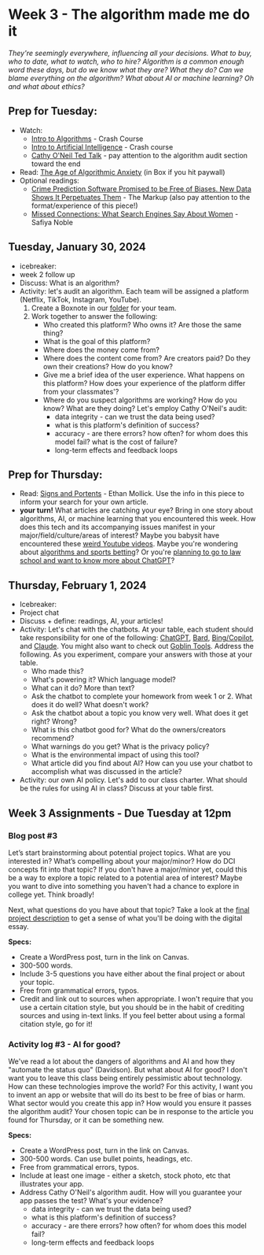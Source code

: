 # Week 3 - The algorithm made me do it

*They're seemingly everywhere, influencing all your decisions. What to buy, who to date, what to watch, who to hire? Algorithm is a common enough word these days, but do we know what they are? What they do? Can we blame everything on the algorithm? What about AI or machine learning? Oh and what about ethics?* 

## Prep for Tuesday: 
* Watch: 
	* [Intro to Algorithms](https://www.youtube.com/watch?v=rL8X2mlNHPM) - Crash Course
	* [Intro to Artificial Intelligence](https://www.youtube.com/watch?v=a0_lo_GDcFw) - Crash course
	* [Cathy O'Neil Ted Talk](https://www.youtube.com/watch?v=_2u_eHHzRto) - pay attention to the algorithm audit section toward the end
* Read: [The Age of Algorithmic Anxiety](https://www.newyorker.com/culture/infinite-scroll/the-age-of-algorithmic-anxiety) (in Box if you hit paywall)
* Optional readings: 
	* [Crime Prediction Software Promised to be Free of Biases. New Data Shows It Perpetuates Them](https://themarkup.org/prediction-bias/2021/12/02/crime-prediction-software-promised-to-be-free-of-biases-new-data-shows-it-perpetuates-them) - The Markup (also pay attention to the format/experience of this piece!)
	* [Missed Connections: What Search Engines Say About Women](https://safiyaunoble.files.wordpress.com/2012/03/54_search_engines.pdf) - Safiya Noble

## Tuesday, January 30, 2024
* icebreaker:
* week 2 follow up 
* Discuss: What is an algorithm?
* Activity: let's audit an algorithm. Each team will be assigned a platform (Netflix, TikTok, Instagram, YouTube).
	1. Create a Boxnote in our [folder](https://wlu.app.box.com/folder/246692665378) for your team. 
	2. Work together to answer the following: 
		* Who created this platform? Who owns it? Are those the same thing?
		* What is the goal of this platform?
		* Where does the money come from? 
		* Where does the content come from? Are creators paid?  Do they own their creations? How do you know?
		* Give me a brief idea of the user experience. What happens on this platform? How does your experience of the platform differ from your classmates'? 
		* Where do you suspect algorithms are working? How do you know? What are they doing? Let's employ Cathy O'Neil's audit:
			* data integrity - can we trust the data being used?
			* what is this platform's definition of success?
			* accuracy - are there errors? how often? for whom does this model fail? what is the cost of failure?
			* long-term effects and feedback loops 

## Prep for Thursday:
* Read: [Signs and Portents](https://www.oneusefulthing.org/p/signs-and-portents) - Ethan Mollick. Use the info in this piece to inform your search for your own article.
* **your turn!** What articles are catching your eye? Bring in one story about algorithms, AI, or machine learning that you encountered this week. How does this tech and its accompanying issues manifest in your major/field/culture/areas of interest? Maybe you babysit have encountered these [weird Youtube videos](https://medium.com/@jamesbridle/something-is-wrong-on-the-internet-c39c471271d2). Maybe you're wondering about [algorithms and sports betting](https://theathletic.com/3554635/2022/09/01/sports-betting-and-financial-markets/)? Or you're [planning to go to law school and want to know more about ChatGPT](https://papers.ssrn.com/sol3/papers.cfm?abstract_id=4626276)?


## Thursday, February 1, 2024
* Icebreaker:
* Project chat 
* Discuss + define: readings, AI, your articles! 
* Activity: Let's chat with the chatbots. At your table, each student should take responsibility for one of the following: [ChatGPT](https://chat.openai.com/), [Bard](https://bard.google.com/), [Bing/Copilot](https://www.bing.com/chat?q=Bing+AI&FORM=hpcodx), and [Claude](https://claude.ai/). You might also want to check out [Goblin Tools](https://goblin.tools/). Address the following. As you experiment, compare your answers with those at your table. 
	* Who made this? 
	* What's powering it? Which language model? 
	* What can it do? More than text? 
	* Ask the chatbot to complete your homework from week 1 or 2. What does it do well? What doesn't work? 
	* Ask the chatbot about a topic you know very well. What does it get right? Wrong? 
	* What is this chatbot good for? What do the owners/creators recommend?
	* What warnings do you get? What is the privacy policy? 
	* What is the environmental impact of using this tool? 
	* What article did you find about AI? How can you use your chatbot to accomplish what was discussed in the article? 
* Activity: our own AI policy. Let's add to our class charter. What should be the rules for using AI in class? Discuss at your table first.


## Week 3 Assignments - Due Tuesday at 12pm

### Blog post #3 
Let’s start brainstorming about potential project topics. What are you interested in? What’s compelling about your major/minor? How do DCI concepts fit into that topic? If you don't have a major/minor yet, could this be a way to explore a topic related to a potential area of interest? Maybe you want to dive into something you haven't had a chance to explore in college yet. Think broadly! 

Next, what questions do you have about that topic? Take a look at the [final project description](../../assignments#digital-essay) to get a sense of what you'll be doing with the digital essay. 

**Specs:** 
	
* Create a WordPress post, turn in the link on Canvas.
* 300-500 words.
* Include 3-5 questions you have either about the final project or about your topic. 
* Free from grammatical errors, typos. 
* Credit and link out to sources when appropriate. I won't require that you use a certain citation style, but you should be in the habit of crediting sources and using in-text links. If you feel better about using a formal citation style, go for it! 

### Activity log #3  - AI for good?

We've read a lot about the dangers of algorithms and AI and how they "automate the status quo" (Davidson). But what about AI for good? I don't want you to leave this class being entirely pessimistic about technology. How can these technologies improve the world? For this activity, I want you to invent an app or website that will do its best to be free of bias or harm. What sector would you create this app in? How would you ensure it passes the algorithm audit? Your chosen topic can be in response to the article you found for Thursday, or it can be something new.

**Specs:** 

* Create a WordPress post, turn in the link on Canvas.
* 300-500 words. Can use bullet points, headings, etc. 
* Free from grammatical errors, typos. 
* Include at least one image - either a sketch, stock photo, etc that illustrates your app. 
* Address Cathy O'Neil's algorithm audit. How will you guarantee your app passes the test? What's your evidence? 
	* data integrity - can we trust the data being used?
	* what is this platform's definition of success?
	* accuracy - are there errors? how often? for whom does this model fail?
	* long-term effects and feedback loops 


